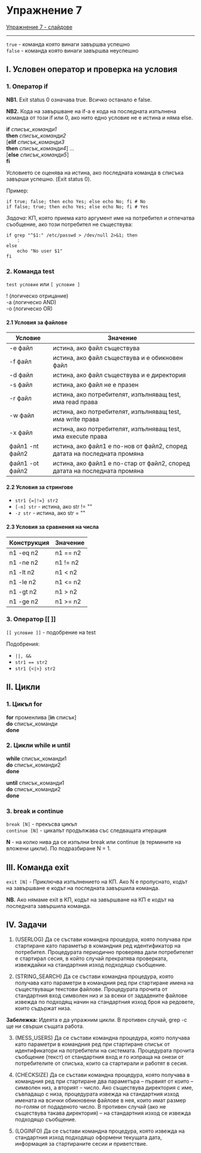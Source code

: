 # Упражнение 7

[Упражнение 7 - слайдове](https://gitpitch.com/adUst0/os2018/master?p=ex07/slides/ "ex07")

---

`true` - команда която винаги завършва успешно  
`false` - команда която винаги завършва неуспешно  

## I. Условен оператор и проверка на условия

### 1. Оператор if

**NB1.** Exit status 0 означава true. Всичко останало е false.  

**NB2.** Кода на завършване на if-а е кода на последната изпълнена команда от този if или 0, ако нито едно условие не е истина и няма else. 

**if** *списък_команди1*  
**then** *списък_команди2*  
[**elif** *списък_команди3*  
**then** *списък_команди4*] ...  
[**else** *списък_команди5*]  
**fi**  

Условието се оценява на истина, ако последната команда в списъка завърши успешно. (Exit status 0).

Пример:

```shell
if true; false; then echo Yes; else echo No; fi # No
if false; true; then echo Yes; else echo No; fi # Yes
```

*Задача*: КП, която приема като аргумент име на потребител и отпечатва съобщение, ако този потребител не съществува:

```shell
if grep "^$1:" /etc/passwd > /dev/null 2>&1; then
    :
else
    echo "No user $1"
fi
```

### 2. Команда test

`test условие` или `[ условие ]`

! (логическо отрицание)  
-a (логическо AND)  
-o (логическо OR)  

#### 2.1 Условия за файлове

| Условие | Значение |
|--|--|
| -e файл | истина, ако файл съществува |
| -f файл | истина, ако файл съществува и е обикновен файл |
| -d файл | истина, ако файл съществува и е директория |
| -s файл | истина, ако файл не е празен |
| -r файл | истина, ако потребителят, изпълняващ test, има read права |
| -w файл | истина, ако потребителят, изпълняващ test, има write права |
| -x файл | истина, ако потребителят, изпълняващ test, има execute права |
| файл1 -nt файл2 | истина, ако файл1 е по-нов от файл2, според датата на последната промяна |
| файл1 -оt файл2 | истина, ако файл1 е по-стар от файл2, според датата на последната промяна |

#### 2.2 Условия за стрингове

 - `str1 {=|!=} str2`
 - `[-n] str` - истина, ако str != ""
 - `-z str` - истина, ако str = ""

#### 2.3 Условия за сравнения на числа

| Конструкция| Значение |
|--|--|
| n1 -eq n2 | n1 == n2 |
| n1 -ne n2 | n1 != n2 |
| n1 -lt n2 | n1 < n2 |
| n1 -le n2 | n1 <= n2 |
| n1 -gt n2 | n1 > n2 |
| n1 -ge n2 | n1 >= n2 |

### 3. Оператор [[ ]]
`[[ условие ]]` - подобрение на test

Подобрения: 

 - `||, &&`
 - `str1 == str2`
 - `str1 {<|>} str2`

## II. Цикли

### 1. Цикъл for

**for** променлива [**in** списък]  
**do** списък_команди  
**done**  

### 2. Цикли while и until

**while**  списък_команди1  
**do**  списък_команди2  
**done**   
  
**until**  списък_команди1  
**do**  списък_команди2  
**done**  

### 3. break и continue
`break [N]` - прекъсва цикъл  
`continue [N]` - цикалът продължава със следващата итерация  

**N** - на колко нива да се изпълни break или continue (в термините на вложени цикли). По подразбиране N = 1. 

## III. Команда exit

`exit [N]` - Приключва изпълнението на КП. Ако N е пропуснато, кодът на завършване е кодът на последната завършила команда. 

**NB.** Ако нямаме exit в КП, кодът на завършване на КП е кодът на последната завършила команда.

## IV. Задачи

1. (USERLOG) Да се състави командна процедура, която получава при стартиране като параметър в командния ред идентификатор на потребител. Процедурата периодично проверява дали потребителят е стартирал сесия, в който случай прекратява проверката, извеждайки на стандартния изход подходящо съобщение.

2. (STRING_SEARCH) Да се състави командна процедура, която получава като параметри в командния ред при стартиране имена на съществуващи текстови файлове. Процедурата прочита от стандартния вход символен низ и за всеки от зададените файлове извежда по подходящ начин на стандартния изход броя на редовете, които съдържат низа.

**Забележка:** Идеята е да упражним цикли. В противен случай, grep -c ще ни свърши същата работа.

3. (MESS_USERS) Да се състави командна процедура, която получава като параметри в командния ред при стартиране списък от идентификатори на потребители на системата. Процедурата прочита съобщение (текст) от стандартния вход и го изпраща на онези от потребителите от списъка, които са стартирали и работят в сесия.

4. (CHECKSIZE) Да се състави командна процедура, която получава в командния ред при стартиране два параметъра – първият от които – символен низ, а вторият – число. Ако съществува директория с име, съвпадащо с низа, процедурата извежда на стандартния изход имената на всички обикновени файлове в нея, които имат размер по-голям от подаденото число. В противен случай (ако не съществува такава директория) – на стандартния изход се извежда подходящо съобщение.

5. (LOGINFO) Да се състави командна процедура, която извежда на стандартния изход подходящо оформени текущата дата, информация за стартираните сесии и приветствие.